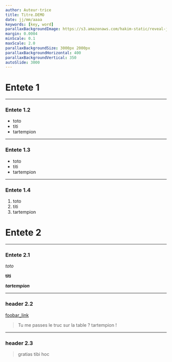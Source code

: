 ```yaml
---
author: Auteur⋅trice
title: Titre.DEMO
date: jj/mm/aaaa
keywords: [key, word]
parallaxBackgroundImage: https://s3.amazonaws.com/hakim-static/reveal-js/reveal-parallax-2.jpg
margin: 0.0004
minScale: 0.1
maxScale: 2.0
parallaxBackgroundSize: 3000px 2000px
parallaxBackgroundHorizontal: 400
parallaxBackgroundVertical: 350
autoSlide: 3000
---
```


[comment]: <!-- markdownlint-disable MD025 MD001-->

# Entete 1

---

### Entete 1.2

- toto
- titi
- tartempion

---

### Entete 1.3

- toto
- titi
- tartempion

---

### Entete 1.4

1. toto
1. titi
1. tartempion

# Entete 2

---

### Entete 2.1

_toto_

**titi**

**_tartempion_**

---

### header 2.2

[foobar_link](https://github.com/hakimel/reveal.js/#full-setup)

> Tu me passes le truc sur la table ?
> tartempion !

---

### header 2.3

> gratias tibi hoc

